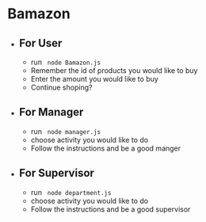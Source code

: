 # Bamazon

- ## For User
  - run ` node Bamazon.js`
  - Remember the id of products you would like to buy
  - Enter the amount you would like to buy
  - Continue shoping?
 

- ## For Manager
  - run ` node manager.js`
  - choose activity you would like to do
  - Follow the instructions and be a good manger
 

- ## For Supervisor
  - run ` node department.js`
  - choose activity you would like to do
  - Follow the instructions and be a good supervisor
  
  

